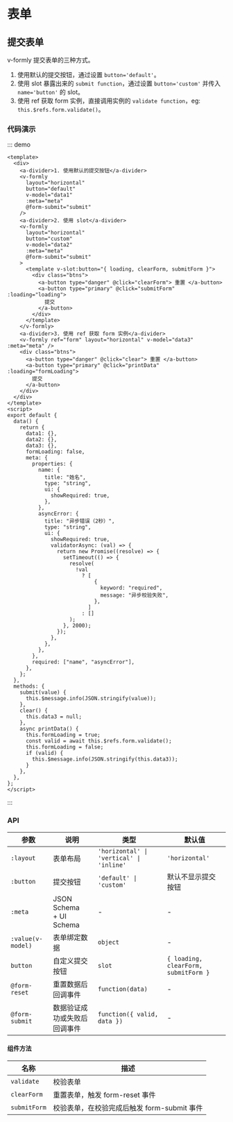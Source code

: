 # 表单

## 提交表单

v-formly 提交表单的三种方式。

1. 使用默认的提交按钮，通过设置 `button='default'`。
2. 使用 slot 暴露出来的 `submit function`，通过设置 `button='custom'` 并传入 `name='button'` 的 slot。
3. 使用 ref 获取 form 实例，直接调用实例的 `validate function`，eg: `this.$refs.form.validate()`。

### 代码演示

::: demo

```vue
<template>
  <div>
    <a-divider>1. 使用默认的提交按钮</a-divider>
    <v-formly
      layout="horizontal"
      button="default"
      v-model="data1"
      :meta="meta"
      @form-submit="submit"
    />
    <a-divider>2. 使用 slot</a-divider>
    <v-formly
      layout="horizontal"
      button="custom"
      v-model="data2"
      :meta="meta"
      @form-submit="submit"
    >
      <template v-slot:button="{ loading, clearForm, submitForm }">
        <div class="btns">
          <a-button type="danger" @click="clearForm"> 重置 </a-button>
          <a-button type="primary" @click="submitForm" :loading="loading">
            提交
          </a-button>
        </div>
      </template>
    </v-formly>
    <a-divider>3. 使用 ref 获取 form 实例</a-divider>
    <v-formly ref="form" layout="horizontal" v-model="data3" :meta="meta" />
    <div class="btns">
      <a-button type="danger" @click="clear"> 重置 </a-button>
      <a-button type="primary" @click="printData" :loading="formLoading">
        提交
      </a-button>
    </div>
  </div>
</template>
<script>
export default {
  data() {
    return {
      data1: {},
      data2: {},
      data3: {},
      formLoading: false,
      meta: {
        properties: {
          name: {
            title: "姓名",
            type: "string",
            ui: {
              showRequired: true,
            },
          },
          asyncError: {
            title: "异步错误（2秒）",
            type: "string",
            ui: {
              showRequired: true,
              validatorAsync: (val) => {
                return new Promise((resolve) => {
                  setTimeout(() => {
                    resolve(
                      !val
                        ? [
                            {
                              keyword: "required",
                              message: "异步校验失败",
                            },
                          ]
                        : []
                    );
                  }, 2000);
                });
              },
            },
          },
        },
        required: ["name", "asyncError"],
      },
    };
  },
  methods: {
    submit(value) {
      this.$message.info(JSON.stringify(value));
    },
    clear() {
      this.data3 = null;
    },
    async printData() {
      this.formLoading = true;
      const valid = await this.$refs.form.validate();
      this.formLoading = false;
      if (valid) {
        this.$message.info(JSON.stringify(this.data3));
      }
    },
  },
};
</script>
```

:::

### API

| 参数              | 说明                         | 类型                                     | 默认值                               |
| ----------------- | ---------------------------- | ---------------------------------------- | ------------------------------------ |
| `:layout`         | 表单布局                     | `'horizontal' \| 'vertical' \| 'inline'` | `'horizontal'`                       |
| `:button`         | 提交按钮                     | `'default' \| 'custom'`                  | 默认不显示提交按钮                   |
| `:meta`           | JSON Schema + UI Schema      | -                                        | -                                    |
| `:value(v-model)` | 表单绑定数据                 | `object`                                 | -                                    |
| `button`          | 自定义提交按钮               | `slot`                                   | `{ loading, clearForm, submitForm }` |
| `@form-reset`     | 重置数据后回调事件           | `function(data)`                         | -                                    |
| `@form-submit`    | 数据验证成功或失败后回调事件 | `function({ valid, data })`              | -                                    |

#### 组件方法

| 名称         | 描述                                        |
| ------------ | ------------------------------------------- |
| `validate`   | 校验表单                                    |
| `clearForm`  | 重置表单，触发 form-reset 事件              |
| `submitForm` | 校验表单，在校验完成后触发 form-submit 事件 |
